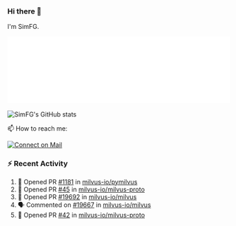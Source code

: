 ### Hi there 👋

I'm SimFG.

![Metrics](/metrics.plugin.followup.user.svg)

![SimFG's GitHub stats](https://github-readme-stats.vercel.app/api?username=SimFG&show_icons=true&theme=radical&count_private=true)

📫 How to reach me:

[![Connect on Mail](https://img.shields.io/badge/Ask%20me-anything-1abc9c.svg)](mailto:1142838399@qq.com)

### :zap: Recent Activity

<!--START_SECTION:activity-->
1. 💪 Opened PR [#1181](https://github.com/milvus-io/pymilvus/pull/1181) in [milvus-io/pymilvus](https://github.com/milvus-io/pymilvus)
2. 💪 Opened PR [#45](https://github.com/milvus-io/milvus-proto/pull/45) in [milvus-io/milvus-proto](https://github.com/milvus-io/milvus-proto)
3. 💪 Opened PR [#19692](https://github.com/milvus-io/milvus/pull/19692) in [milvus-io/milvus](https://github.com/milvus-io/milvus)
4. 🗣 Commented on [#19667](https://github.com/milvus-io/milvus/issues/19667) in [milvus-io/milvus](https://github.com/milvus-io/milvus)
5. 💪 Opened PR [#42](https://github.com/milvus-io/milvus-proto/pull/42) in [milvus-io/milvus-proto](https://github.com/milvus-io/milvus-proto)
<!--END_SECTION:activity-->

